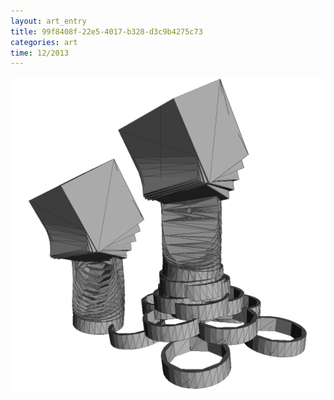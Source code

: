 ```yaml
---
layout: art_entry 
title: 99f8408f-22e5-4017-b328-d3c9b4275c73
categories: art
time: 12/2013
---
```

<img src='/images/art/03.png' alt='99f8408f-22e5-4017-b328-d3c9b4275c73'>
